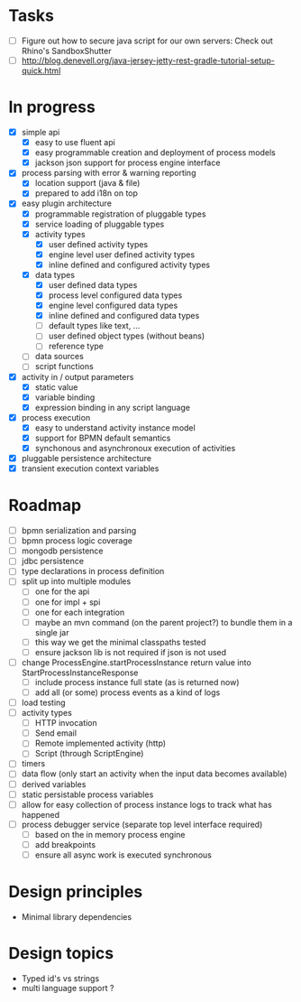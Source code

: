 # Tasks

- [ ] Figure out how to secure java script for our own servers:  Check out Rhino's SandboxShutter
- [ ] http://blog.denevell.org/java-jersey-jetty-rest-gradle-tutorial-setup-quick.html

# In progress

- [x] simple api 
  - [x] easy to use fluent api
  - [x] easy programmable creation and deployment of process models
  - [x] jackson json support for process engine interface
- [x] process parsing with error & warning reporting
  - [x] location support (java & file) 
  - [x] prepared to add i18n on top
- [x] easy plugin architecture
  - [x] programmable registration of pluggable types
  - [x] service loading of pluggable types
  - [x] activity types
     - [x] user defined activity types
     - [x] engine level user defined activity types
     - [x] inline defined and configured activity types
  - [x] data types
     - [x] user defined data types
     - [x] process level configured data types
     - [x] engine level configured data types
     - [x] inline defined and configured data types
     - [ ] default types like text, ... 
     - [ ] user defined object types (without beans) 
     - [ ] reference type
  - [ ] data sources
  - [ ] script functions
- [x] activity in / output parameters
  - [x] static value 
  - [x] variable binding 
  - [x] expression binding in any script language 
- [x] process execution
  - [x] easy to understand activity instance model
  - [x] support for BPMN default semantics
  - [x] synchonous and asynchronoux execution of activities
- [x] pluggable persistence architecture 
- [x] transient execution context variables

# Roadmap

- [ ] bpmn serialization and parsing
- [ ] bpmn process logic coverage
- [ ] mongodb persistence
- [ ] jdbc persistence
- [ ] type declarations in process definition 
- [ ] split up into multiple modules
  - [ ] one for the api
  - [ ] one for impl + spi
  - [ ] one for each integration
  - [ ] maybe an mvn command (on the parent project?) to bundle them in a single jar
  - [ ] this way we get the minimal classpaths tested
  - [ ] ensure jackson lib is not required if json is not used
- [ ] change ProcessEngine.startProcessInstance return value into StartProcessInstanceResponse
  - [ ] include process instance full state (as is returned now)
  - [ ] add all (or some) process events as a kind of logs
- [ ] load testing
- [ ] activity types
  - [ ] HTTP invocation
  - [ ] Send email
  - [ ] Remote implemented activity (http)
  - [ ] Script (through ScriptEngine)
- [ ] timers
- [ ] data flow (only start an activity when the input data becomes available)
- [ ] derived variables
- [ ] static persistable process variables
- [ ] allow for easy collection of process instance logs to track what has happened
- [ ] process debugger service (separate top level interface required)
  - [ ] based on the in memory process engine
  - [ ] add breakpoints
  - [ ] ensure all async work is executed synchronous 

# Design principles

* Minimal library dependencies

# Design topics

* Typed id's vs strings
* multi language support ?
